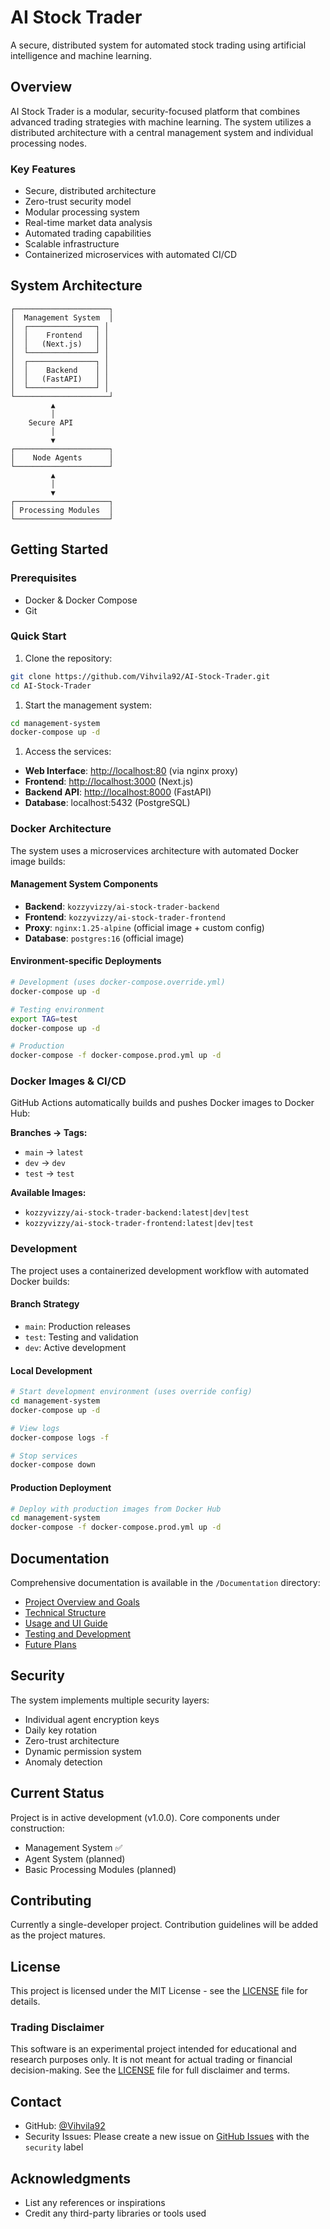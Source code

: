 # AI Stock Trader

A secure, distributed system for automated stock trading using artificial intelligence and machine learning.

## Overview

AI Stock Trader is a modular, security-focused platform that combines advanced trading strategies with machine learning. The system utilizes a distributed architecture with a central management system and individual processing nodes.

### Key Features

- Secure, distributed architecture
- Zero-trust security model
- Modular processing system
- Real-time market data analysis
- Automated trading capabilities
- Scalable infrastructure
- Containerized microservices with automated CI/CD

## System Architecture

```ascii
┌─────────────────────┐
│  Management System  │
│  ┌───────────────┐ │
│  │    Frontend   │ │
│  │   (Next.js)   │ │
│  └───────────────┘ │
│  ┌───────────────┐ │
│  │    Backend    │ │
│  │   (FastAPI)   │ │
│  └───────────────┘ │
└─────────────────────┘
         ▲
         │
    Secure API
         │
         ▼
┌─────────────────────┐
│    Node Agents      │
└─────────────────────┘
         ▲
         │
         ▼
┌─────────────────────┐
│ Processing Modules  │
└─────────────────────┘
```

## Getting Started

### Prerequisites

- Docker & Docker Compose
- Git

### Quick Start

1. Clone the repository:

```bash
git clone https://github.com/Vihvila92/AI-Stock-Trader.git
cd AI-Stock-Trader
```

1. Start the management system:

```bash
cd management-system
docker-compose up -d
```

1. Access the services:

- **Web Interface**: <http://localhost:80> (via nginx proxy)
- **Frontend**: <http://localhost:3000> (Next.js)
- **Backend API**: <http://localhost:8000> (FastAPI)
- **Database**: localhost:5432 (PostgreSQL)

### Docker Architecture

The system uses a microservices architecture with automated Docker image builds:

#### Management System Components

- **Backend**: `kozzyvizzy/ai-stock-trader-backend`
- **Frontend**: `kozzyvizzy/ai-stock-trader-frontend`
- **Proxy**: `nginx:1.25-alpine` (official image + custom config)
- **Database**: `postgres:16` (official image)

#### Environment-specific Deployments

```bash
# Development (uses docker-compose.override.yml)
docker-compose up -d

# Testing environment
export TAG=test
docker-compose up -d

# Production
docker-compose -f docker-compose.prod.yml up -d
```

### Docker Images & CI/CD

GitHub Actions automatically builds and pushes Docker images to Docker Hub:

**Branches → Tags:**

- `main` → `latest`
- `dev` → `dev`
- `test` → `test`

**Available Images:**

- `kozzyvizzy/ai-stock-trader-backend:latest|dev|test`
- `kozzyvizzy/ai-stock-trader-frontend:latest|dev|test`

### Development

The project uses a containerized development workflow with automated Docker builds:

#### Branch Strategy

- `main`: Production releases
- `test`: Testing and validation
- `dev`: Active development

#### Local Development

```bash
# Start development environment (uses override config)
cd management-system
docker-compose up -d

# View logs
docker-compose logs -f

# Stop services
docker-compose down
```

#### Production Deployment

```bash
# Deploy with production images from Docker Hub
cd management-system
docker-compose -f docker-compose.prod.yml up -d
```

## Documentation

Comprehensive documentation is available in the `/Documentation` directory:

- [Project Overview and Goals](Documentation/01_project_and_goals.md)
- [Technical Structure](Documentation/02_technical_structure.md)
- [Usage and UI Guide](Documentation/03_usage_and_ui.md)
- [Testing and Development](Documentation/04_testing_and_development_practices.md)
- [Future Plans](Documentation/05_future_plans_and_questions.md)

## Security

The system implements multiple security layers:

- Individual agent encryption keys
- Daily key rotation
- Zero-trust architecture
- Dynamic permission system
- Anomaly detection

## Current Status

Project is in active development (v1.0.0). Core components under construction:

- Management System ✅
- Agent System (planned)
- Basic Processing Modules (planned)

## Contributing

Currently a single-developer project. Contribution guidelines will be added as the project matures.

## License

This project is licensed under the MIT License - see the [LICENSE](LICENSE) file for details.

### Trading Disclaimer

This software is an experimental project intended for educational and research purposes only.
It is not meant for actual trading or financial decision-making. See the [LICENSE](LICENSE)
file for full disclaimer and terms.

## Contact

- GitHub: [@Vihvila92](https://github.com/Vihvila92)
- Security Issues: Please create a new issue on [GitHub Issues](https://github.com/Vihvila92/AI-Stock-Trader/issues) with the `security` label

## Acknowledgments

- List any references or inspirations
- Credit any third-party libraries or tools used
